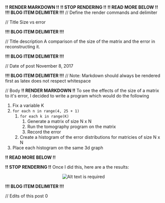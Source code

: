 **!! RENDER MARKDOWN !!**
**!! STOP RENDERING !!**
**!! READ MORE BELOW !!**
**!!! BLOG ITEM DELIMITER !!!**
// Define the render commands and delimiter

// Title
Size vs error

**!!! BLOG ITEM DELIMITER !!!**

// Title description
A comparison of the size of the matrix and the error in reconstructing it.

**!!! BLOG ITEM DELIMITER !!!**

// Date of post 
November 8, 2017

**!!! BLOG ITEM DELIMITER !!!**
// Note: Markdown should always be rendered first as latex does not respect whitespace

// Body
**!! RENDER MARKDOWN !!**
To see the effects of the size of a matrix to it's error, I decided to write a program which would do the following

1. Fix a variable K
2. `for each n in range(4, 25 + 1)`
   1. `for each k in range(K)`
      1. Generate a matrix of size N x N
      2. Run the tomography program on the matrix
      3. Record the error
   2. Create a histogram of the error distributions for matricies of size N x N
3. Place each histogram on the same 3d graph

**!! READ MORE BELOW !!**

**!! STOP RENDERING !!**
Once I did this, here are a the results:

<div style="text-align: center;">
   <img src="https://github.com/zwimer/zwimer.github.io/blob/master/SAT-Blog/Blogs/figs/Size-Vs-Error/fig1.png?raw=true" style="max-width: 100%; height: auto;" alt="Alt text is required" />
</div>

**!!! BLOG ITEM DELIMITER !!!**

// Edits of this post
0
